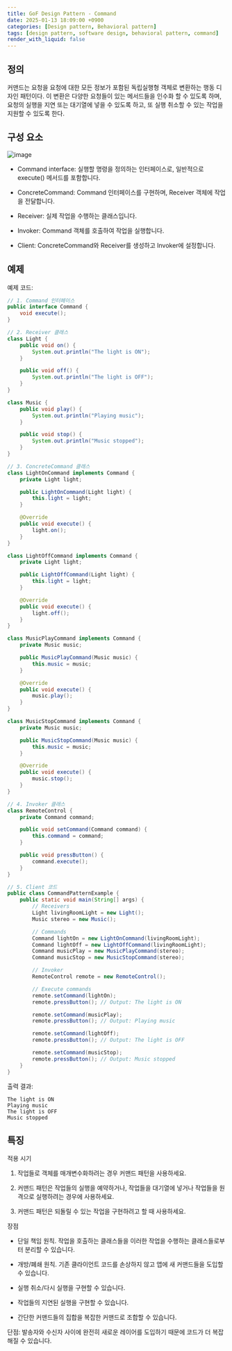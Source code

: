 ```yaml
---
title: GoF Design Pattern - Command
date: 2025-01-13 18:09:00 +0900
categories: [Design pattern, Behavioral pattern]
tags: [design pattern, software design, behavioral pattern, command]
render_with_liquid: false
---
```


## 정의

커맨드는 요청을 요청에 대한 모든 정보가 포함된 독립실행형 객체로 변환하는 행동 디자인 패턴이다. 이 변환은 다양한 요청들이 있는 메서드들을 인수화 할 수 있도록 하며, 요청의 실행을 지연 또는 대기열에 넣을 수 있도록 하고, 또 실행 취소할 수 있는 작업을 지원할 수 있도록 한다.

## 구성 요소

![image](https://refactoring.guru/images/patterns/diagrams/command/structure-2x.png)

+ Command interface: 실행할 명령을 정의하는 인터페이스로, 일반적으로 execute() 메서드를 포함합니다.

+ ConcreteCommand: Command 인터페이스를 구현하며, Receiver 객체에 작업을 전달합니다.

+ Receiver: 실제 작업을 수행하는 클래스입니다.

+ Invoker: Command 객체를 호출하여 작업을 실행합니다.

+ Client: ConcreteCommand와 Receiver를 생성하고 Invoker에 설정합니다.

## 예제

예제 코드:

```java
// 1. Command 인터페이스
public interface Command {
    void execute();
}

// 2. Receiver 클래스
class Light {
    public void on() {
        System.out.println("The light is ON");
    }

    public void off() {
        System.out.println("The light is OFF");
    }
}

class Music {
    public void play() {
        System.out.println("Playing music");
    }

    public void stop() {
        System.out.println("Music stopped");
    }
}

// 3. ConcreteCommand 클래스
class LightOnCommand implements Command {
    private Light light;

    public LightOnCommand(Light light) {
        this.light = light;
    }

    @Override
    public void execute() {
        light.on();
    }
}

class LightOffCommand implements Command {
    private Light light;

    public LightOffCommand(Light light) {
        this.light = light;
    }

    @Override
    public void execute() {
        light.off();
    }
}

class MusicPlayCommand implements Command {
    private Music music;

    public MusicPlayCommand(Music music) {
        this.music = music;
    }

    @Override
    public void execute() {
        music.play();
    }
}

class MusicStopCommand implements Command {
    private Music music;

    public MusicStopCommand(Music music) {
        this.music = music;
    }

    @Override
    public void execute() {
        music.stop();
    }
}

// 4. Invoker 클래스
class RemoteControl {
    private Command command;

    public void setCommand(Command command) {
        this.command = command;
    }

    public void pressButton() {
        command.execute();
    }
}

// 5. Client 코드
public class CommandPatternExample {
    public static void main(String[] args) {
        // Receivers
        Light livingRoomLight = new Light();
        Music stereo = new Music();

        // Commands
        Command lightOn = new LightOnCommand(livingRoomLight);
        Command lightOff = new LightOffCommand(livingRoomLight);
        Command musicPlay = new MusicPlayCommand(stereo);
        Command musicStop = new MusicStopCommand(stereo);

        // Invoker
        RemoteControl remote = new RemoteControl();

        // Execute commands
        remote.setCommand(lightOn);
        remote.pressButton(); // Output: The light is ON

        remote.setCommand(musicPlay);
        remote.pressButton(); // Output: Playing music

        remote.setCommand(lightOff);
        remote.pressButton(); // Output: The light is OFF

        remote.setCommand(musicStop);
        remote.pressButton(); // Output: Music stopped
    }
}
```

출력 결과:

```text
The light is ON
Playing music
The light is OFF
Music stopped
```

## 특징

적용 시기

1. 작업들로 객체를 매개변수화하려는 경우 커맨드 패턴을 사용하세요.

2. 커맨드 패턴은 작업들의 실행을 예약하거나, 작업들을 대기열에 넣거나 작업들을 원격으로 실행하려는 경우에 사용하세요.

3. 커맨드 패턴은 되돌릴 수 있는 작업을 구현하려고 할 때 사용하세요.

장점

+ 단일 책임 원칙. 작업을 호출하는 클래스들을 이러한 작업을 수행하는 클래스들로부터 분리할 수 있습니다.

+ 개방/폐쇄 원칙. 기존 클라이언트 코드를 손상하지 않고 앱에 새 커맨드들을 도입할 수 있습니다.

+ 실행 취소/다시 실행을 구현할 수 있습니다.

+ 작업들의 지연된 실행을 구현할 수 있습니다.

+ 간단한 커맨드들의 집합을 복잡한 커맨드로 조합할 수 있습니다.

단점: 발송자와 수신자 사이에 완전히 새로운 레이어를 도입하기 때문에 코드가 더 복잡해질 수 있습니다.